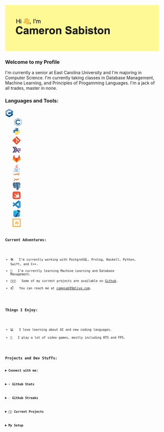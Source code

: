 <img src="https://github.com/camgsab99/camgsab99/blob/main/header.png">

<h3>Welcome to my Profile</h3>
I'm currently a senior at East Carolina University and I'm majoring in Computer Science. I'm currently taking classes in Database Management, Machine Learning, and Principles of Progamming Languages. I'm a jack of all trades, master in none.

<h3>Languages and Tools:</h3>
	<code><img height="27" src="https://github.com/devicons/devicon/blob/master/icons/cplusplus/cplusplus-original.svg" alt="cpp". </code>
	<code><img height="27" src="https://github.com/devicons/devicon/blob/master/icons/c/c-line.svg" alt="c". </code>
	<code><img height="27" src="https://github.com/devicons/devicon/blob/master/icons/python/python-original.svg" alt="python"></code>
	<code><img height="27" src="https://raw.githubusercontent.com/devicons/devicon/master/icons/git/git-original.svg" alt="git"></code>
	<code><img height="27" src="https://github.com/devicons/devicon/blob/master/icons/haskell/haskell-original.svg" alt="haskell"></code>
	<code><img height="27" src="https://github.com/devicons/devicon/blob/master/icons/gitlab/gitlab-original.svg" alt="gitlab".></code>
	<code><img height="27" src="https://github.com/devicons/devicon/blob/master/icons/java/java-original.svg" alt="java".></code>
	<code><img height="27" src="https://github.com/devicons/devicon/blob/master/icons/jupyter/jupyter-original.svg" alt="jupyter".></code>
	<code><img height="27" src="https://github.com/devicons/devicon/blob/master/icons/postgresql/postgresql-original.svg" alt="postgresql".></code>
	<code><img height="27" src="https://github.com/devicons/devicon/blob/master/icons/swift/swift-original.svg" alt="swift".></code>
	<code><img height="27" src="https://github.com/devicons/devicon/blob/master/icons/vscode/vscode-original.svg" alt="vscode".></code>
	<code><img height="27" src="https://github.com/devicons/devicon/blob/master/icons/xcode/xcode-original.svg" alt="xcode".></code>
	<code><img height="27" src="https://github.com/devicons/devicon/blob/master/icons/illustrator/illustrator-line.svg" alt="illustrator".></code>

### Current Adventures:

- 🛠 &nbsp; I’m currently working with PostgreSQL, Prolog, Haskell, Python, Swift, and C++.
- 🚀 &nbsp; I’m currently learning Machine Learning and Database Management.
- 👨🏻‍💻 &nbsp; Some of my current projects are available on [Github](https://github.com/camgsab99).
- 📫 &nbsp; You can reach me at camgsab99@live.com.

### Things I Enjoy:

- 💻 &nbsp; I love learning about AI and new coding languages.
- 📰 &nbsp; I play a lot of video games, mostly including RTS and FPS.

### Projects and Dev Stuffs:

<details>
	<summary><b>Connect with me: </b></summary>

[![Twitter Badge](https://img.shields.io/badge/-Twitter-00acee?style=flat-square&logo=Twitter&logoColor=white)](https://twitter.com/camgsab99)
[![Instagram Badge](https://img.shields.io/badge/-Instagram-e4405f?style=flat-square&logo=Instagram&logoColor=white)](https://instagram.com/og.cammysabby/)
[![Linkedin Badge](https://img.shields.io/badge/-LinkedIn-0e76a8?style=flat-square&logo=Linkedin&logoColor=white)](https://www.linkedin.com/in/cameron-sabiston-11753999/)


</details>

<details>	
  <summary><b>⚡ Github Stats</b></summary>

  <br />
  <img height="180em" src="https://github-readme-stats.vercel.app/api?username=camgsab99&show_icons=true&hide_border=true&&count_private=true&include_all_commits=true" />
  <img height="180em" src="https://github-readme-stats.vercel.app/api/top-langs/?username=camgsab99&exclude_repo=KNN-Image-Classification&show_icons=true&hide_border=true&layout=compact&langs_count=8"/>
</details>

<details>	
  <summary><b>☄️ Github Streaks</b></summary>

  <br />
  <img height="180em" src="https://github-readme-streak-stats.herokuapp.com/?user=camgsab99&hide_border=true" />
</details>

<details>
  <summary><b>🧑‍🚀 Current Projects</b></summary>

  <br />
  <table>
    <thead align="center">
      <tr border: none;>
        <td><b>💻 Projects</b></td>
        <td><b>🌟 Stars</b></td>
        <td><b>🍴 Forks</b></td>
        <td><b>🐛 Issues</b></td>
        <td><b>🔔 Pull Requests</b></td>
        <td><b>👨‍💻 Language</b></td>
      </tr>
    </thead>
    <tbody>
      <tr>
	      <td><a href="https://github.com/camgsab99/CSCI3030_Snippets"><b>Snippets</b></a></td>
        <td><img alt="Stars" src="https://img.shields.io/github/stars/camgsab99/CSCI3030_Snippets?style=flat-square&labelColor=343b41"/></td>
        <td><img alt="Forks" src="https://img.shields.io/github/forks/camgsab99/CSCI3030_Snippets?style=flat-square&labelColor=343b41"/></td>
        <td><img alt="Issues" src="https://img.shields.io/github/issues/camgsab99/CSCI3030_Snippets?style=flat-square"/></td>
        <td><img alt="Pull Requests" src="https://img.shields.io/github/issues-pr/camgsab99/CSCI3030_Snippets?style=flat-square"/></td>
        <td><img alt="Language" src="https://img.shields.io/github/languages/top/camgsab99/CSCI3030_Snippets?style=flat-square"/></td>
      </tr>
      <tr>
	      <td><a href="https://github.com/camgsab99/CSCI4120_Group15"><b>Machine Learning</b></a></td>
        <td><img alt="Stars" src="https://img.shields.io/github/stars/camgsab99/CSCI4120_Group15?style=flat-square&labelColor=343b41"/></td>
        <td><img alt="Forks" src="https://img.shields.io/github/forks/camgsab99/CSCI4120_Group15?style=flat-square&labelColor=343b41"/></td>
        <td><img alt="Issues" src="https://img.shields.io/github/issues/camgsab99/CSCI4120_Group15?style=flat-square"/></td>
        <td><img alt="Pull Requests" src="https://img.shields.io/github/issues-pr/camgsab99/CSCI4120_Group15?style=flat-square"/></td>
        <td><img alt="Language" src="https://img.shields.io/github/languages/top/camgsab99/CSCI4120_Group15?style=flat-square"/></td>
      </tr>
      <tr>
	      <td><a href="https://github.com/camgsab99/CSCI3700_Group15"><b>Databases</b></a></td>
        <td><img alt="Stars" src="https://img.shields.io/github/stars/camgsab99/CSCI3700_Group15?style=flat-square&labelColor=343b41"/></td>
        <td><img alt="Forks" src="https://img.shields.io/github/forks/camgsab99/CSCI3700_Group15?style=flat-square&labelColor=343b41"/></td>
        <td><img alt="Issues" src="https://img.shields.io/github/issues/camgsab99/CSCI3700_Group15?style=flat-square"/></td>
        <td><img alt="Pull Requests" src="https://img.shields.io/github/issues-pr/camgsab99/CSCI3700_Group15?style=flat-square"/></td>
        <td><img alt="Language" src="https://img.shields.io/github/languages/top/camgsab99/CSCI3700_Group15?style=flat-square"/></td> 
      </tr>
    </tbody>
  </table>
  <br />
</details>
 
<details>	
  <br />
  <summary><b>My Setup</b></summary>
       <ul>
  	    <li><b>OS: </b> Windows 11 | macOS Monterey 12.6</li>
       	    <li><b>Desktop: </b>
	    <ul>
       	  <li><b>CPU: </b> i5-12600K
          <li><b>GPU: </b> MSI RTX 2070 Tri Frozr
          <li><b>RAM: </b> 16GB Trident Z Royal 3600MHz
          <li><b>Case: </b> Lian Li PC-O11 White
	  <li><b>Mobo: </b> MSI PRO Z690-A
	     </ul>
       </li>
	    <li><b>Laptop: </b> MacBook Pro 14" (2021)</li>
  	    <li><b>Browser: </b> Chrome | Safari</li>
	    <li><b>Terminal: </b> Hyper</li>
	    <li><b>Zsh Shell: </b> Oh My Zsh (PowerLevel10k)</li>
	    <li><b>Code Editor: </b> VSCode | Xcode</li>
	    <li><b>Check me out: </b> Linkedin, Twitter, Instagram</li>
	    <br />
</details>

